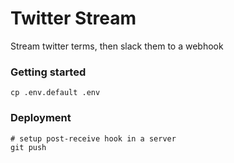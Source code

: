 # Twitter Stream

Stream twitter terms, then slack them to a webhook

### Getting started

```shell
cp .env.default .env
```

### Deployment

```shell
# setup post-receive hook in a server
git push
```